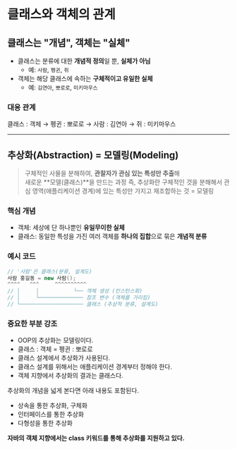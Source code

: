 # 클래스와 객체의 관계



## 클래스는 "개념", 객체는 "실체"
- 클래스는 분류에 대한 **개념적 정의**일 뿐, **실체가 아님**
  - 예: `사람`, `펭귄`, `쥐`
- 객체는 해당 클래스에 속하는 **구체적이고 유일한 실체**
  - 예: `김연아`, `뽀로로`, `미키마우스`
    

### 대응 관계
클래스 : 객체
→ 펭귄 : 뽀로로
→ 사람 : 김연아
→ 쥐 : 미키마우스



---



## 추상화(Abstraction) = 모델링(Modeling)

> 구체적인 사물을 분해하여, **관찰자가 관심 있는 특성만 추출**해  
> 새로운 **모델(클래스)**을 만드는 과정
> 즉, 추상화란 구체적인 것을 분해해서 관심 영역(애플리케이션 경계)에 있는 특성만 가지고 재조합하는 것 = 모델링

### 핵심 개념
- 객체: 세상에 단 하나뿐인 **유일무이한 실체**
- 클래스: 동일한 특성을 가진 여러 객체를 **하나의 집합**으로 묶은 **개념적 분류**


### 예시 코드
```java
// '사람'은 클래스(분류, 설계도)
사람 홍길동 = new 사람();
^^^^   ^^^     ^^^^^^^^^^
// │     │           └── 객체 생성 (인스턴스화)
// │     └────────────── 참조 변수 (객체를 가리킴)
// └──────────────────── 클래스 (추상적 분류, 설계도)

```

### 중요한 부분 강조
- OOP의 추상화는 모델링이다.
- 클래스 : 객체 = 펭귄 : 뽀로로
- 클래스 설계에서 추상화가 사용된다.
- 클래스 설계를 위해서는 애플리케이션 경계부터 정해야 한다.
- 객체 지향에서 추상화의 결과는 클래스다.

추상화의 개념을 넓게 본다면 아래 내용도 포함된다.
- 상속을 통한 추상화, 구체화
- 인터페이스를 통한 추상화
- 다형성을 통한 추상화

**자바의 객체 지향에서는 class 키워드를 통해 추상화를 지원하고 있다.**
